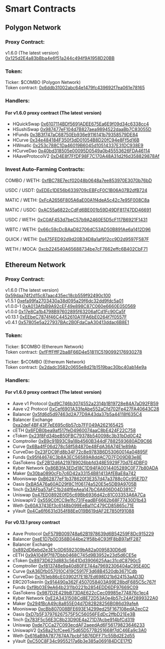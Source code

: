 # Smart Contracts

## Polygon Network

### Proxy Contract:&#x20;

v1.6.0 (The latest version) [0x125d2E4a83bBba4e6f51a244c494f9A1958D20BB](https://polygonscan.com/address/0x125d2e4a83bbba4e6f51a244c494f9a1958d20bb)

### Token:

Ticker: $COMBO (Polygon Network)\
Token contract: [0x6ddb31002abc64e1479fc439692f7ea061e78165](https://polygonscan.com/token/0x6ddb31002abc64e1479fc439692f7ea061e78165)

### Handlers:

#### For v1.6.0 proxy contract (The latest version)

* HQuickSwap [0x6107114BDf5691ADEE675Ea6E9f09d34c6338cc4](https://polygonscan.com/address/0x6107114BDf5691ADEE675Ea6E9f09d34c6338cc4)
* HSushiSwap [0x987477eF104d7B827aea9894522daaBb7C83055D](https://polygonscan.com/address/0x987477eF104d7B827aea9894522daaBb7C83055D)
* HFunds [0x3B3f747aC68750Eb936e9116141b79358579DE84](https://polygonscan.com/address/0x3B3f747aC68750Eb936e9116141b79358579DE84)
* HCurve [0x34e484184F350f3dD01054B8D20fC94e8Ff5d16B](https://polygonscan.com/address/0x34e484184F350f3dD01054B8D20fC94e8Ff5d16B)
* HWmatic [0x253c788C1Da46019B6045d10514337E31DC938E9](https://polygonscan.com/address/0x253c788C1Da46019B6045d10514337E31DC938E9)
* HCurveDao [0x40bd318505e00095D0549a0b45553626FDA46114](https://polygonscan.com/address/0x40bd318505e00095D0549a0b45553626FDA46114)
* HAaveProtocolV2 [0xD4E8f7FfDF98F7C170A48A31d2f6d358829878Af](https://polygonscan.com/address/0xD4E8f7FfDF98F7C170A48A31d2f6d358829878Af)

### Invest Auto-Farming Contracts:

COMBO / WETH: [0xfBC78E7ecf02048b0648a7ee853970E3070b76bD](https://polygonscan.com/address/0xfBC78E7ecf02048b0648a7ee853970E3070b76bD)

USDC / USDT: [0xEDEc1DE56b6339709cEBFcF0C1B06A07B2dfB724](https://polygonscan.com/address/0xEDEc1DE56b6339709cEBFcF0C1B06A07B2dfB724)

MATIC / WETH: [0xFcA2656F805A6aE00A1f4deA5c42c7e95F008C8a](https://polygonscan.com/address/0xFcA2656F805A6aE00A1f4deA5c42c7e95F008C8a)

MATIC / USDC: [0xAC55a6822cCdFd6BE001b59D49DF81747DD46691](https://polygonscan.com/address/0xAC55a6822cCdFd6BE001b59D49DF81747DD46691)

USDC / WETH: [0xC0AF453d7beC57b9A2460E5D5cF117B6921F1431](https://polygonscan.com/address/0xC0AF453d7beC57b9A2460E5D5cF117B6921F1431)

WBTC / WETH: [0x66c59cDcBAaD82706dC53AD50B891Ae6a1412D96](https://polygonscan.com/address/0x66c59cDcBAaD82706dC53AD50B891Ae6a1412D96)

QUICK / WETH: [0x475FED92d9d20B34D8a1af912cc9D2d9597F587F](https://polygonscan.com/address/0x475FED92d9d20B34D8a1af912cc9D2d9597F587F)

WETH / MOCA: [0xcb224540A65688734be7cF7662effc6B402CbF71](https://polygonscan.com/address/0xcb224540A65688734be7cF7662effc6B402CbF71)



## Ethereum Network

### Proxy Contract:

v1.6.0 (The latest version) [0x59daa74f2d15c87aac435ec18cb559f92490c100](https://etherscan.io/address/0x59daa74f2d15c87aac435ec18cb559f92490c100)\
v1.5.1 [0xefa99fa2703430a38d095a29f6dc32dd9fdc5a01](https://etherscan.io/address/0xefa99fa2703430a38d095a29f6dc32dd9fdc5a01)\
v1.0.0-1 [0xA013AfbB9A92cEF49e898C87C060e6660E050569](https://etherscan.io/address/0xA013AfbB9A92cEF49e898C87C060e6660E050569)\
v1.0.0 [0x17e8Ca1b4798B97602895f63206afCd1Fc90Ca5f](https://etherscan.io/address/0x17e8Ca1b4798B97602895f63206afCd1Fc90Ca5f)\
v0.13.1 [0xEEbeC7874f46C4452610A11FA6bE0264f7f0557F](https://etherscan.io/address/0xeebec7874f46c4452610a11fa6be0264f7f0557f) \
v0.4.1 [0x57805e5a227937BAc2B0FdaCaA30413ddac6B8E1](https://etherscan.io/address/0x57805e5a227937bac2b0fdacaa30413ddac6b8e1)

### Token:

Ticker: $COMBO (Ethereum Network)\
Token contract: [0xfFffFffF2ba8F66D4e51811C5190992176930278](https://etherscan.io/token/0xfFffFffF2ba8F66D4e51811C5190992176930278)

Ticker: $rCOMBO (Ethereum Network)\
Token contract: [0x2dadc3582c0655e8d21b1519bac30bc40ab14e9a](https://etherscan.io/token/0x2dadc3582c0655e8d21b1519bac30bc40ab14e9a#balances)

### Handlers:

#### For v1.6.0 proxy contract (The latest version)

* Aave v1 Protocol [0xd9C746b3074552a2314b1B19728e84A7aD92FB59](https://etherscan.io/address/0xd9C746b3074552a2314b1B19728e84A7aD92FB59)
* Aave v2 Protocol [0xCef6901A33feAbe552aCfd702Fe427FA40643C28](https://etherscan.io/address/0xCef6901A33feAbe552aCfd702Fe427FA40643C28)
* Balancer [0x5fd6d5d97463d2A77D9A43da37b5a44118f635C4](https://etherscan.io/address/0x5fd6d5d97463d2A77D9A43da37b5a44118f635C4)
* Balancer Exchange [0xa2deF4BF43F7eE695c6b57cb7FF049A262165425](https://etherscan.io/address/0xa2deF4BF43F7eE695c6b57cb7FF049A262165425)
* cETH [0x6FDB0bea9af517feD4960074aaC8bE424F22C758](https://etherscan.io/address/0x6FDB0bea9af517feD4960074aaC8bE424F22C758)
* cToken [0x23f8Fd34beB50FBC79378b540098c3b31bDd0C42](https://etherscan.io/address/0x23f8Fd34beB50FBC79378b540098c3b31bDd0C42)
* Comptroller [0xB9c91B93C9a18b4560B344dF7882593680AD9C66](https://etherscan.io/address/0xB9c91B93C9a18b4560B344dF7882593680AD9C66)
* Curve [0x6Ba4fF06d278c58f584870e48FdA36A74E1e89Ab](https://etherscan.io/address/0x6Ba4fF06d278c58f584870e48FdA36A74E1e89Ab)
* CurveDao [0x23FDC9Fd8b34F72c8e9783B6D53060014a04895F](https://etherscan.io/address/0x23FDC9Fd8b34F72c8e9783B6D53060014a04895F)
* Funds [0x95f44674C3b8A3EC56589A8ddAC7D7FD09DB3e8E](https://etherscan.io/address/0x95f44674C3b8A3EC56589A8ddAC7D7FD09DB3e8E)
* GasTokens [0xF2B12d6A219789026bbfd348E5929F70d7E4DBF0](https://etherscan.io/address/0xF2B12d6A219789026bbfd348E5929F70d7E4DBF0)
* Kyber Network [0x86B3fA3EDd18C1D94FA0014405289C0F77b80ADA](https://etherscan.io/address/0x86B3fA3EDd18C1D94FA0014405289C0F77b80ADA)
* Maker [0x30ba0890cFb7c6D42a33154B81413AfEBaE8a742](https://etherscan.io/address/0x30ba0890cFb7c6D42a33154B81413AfEBaE8a742)
* Mooniswap [0xB62877eF1b378620f3E357d47a3788c0Cc95E7D7](https://etherscan.io/address/0xB62877eF1b378620f3E357d47a3788c0Cc95E7D7)
* Oasis [0xBA5A76a60AD29f8C1f06174a520E5e5DB9A9705B](https://etherscan.io/address/0xBA5A76a60AD29f8C1f06174a520E5e5DB9A9705B)
* 1inch [0x3AFba57aFC1b2d4f6eAea147bC6A606D04D381C7](https://etherscan.io/address/0x3AFba57aFC1b2d4f6eAea147bC6A606D04D381C7)
* Uniswap [0x47ED0892E0fD5c69Bb6936d42c81C03353A6A7Ca](https://etherscan.io/address/0x47ED0892E0fD5c69Bb6936d42c81C03353A6A7Ca)
* UniswapV2 [0x559C0fCC9e1fc731FeadBF6662b68F77430D1b43](https://etherscan.io/address/0x559C0fCC9e1fc731FeadBF6662b68F77430D1b43)
* Weth [0x60A3743Ef3c6148b099EeBa11C479CD85865c71E](https://etherscan.io/address/0x60A3743Ef3c6148b099EeBa11C479CD85865c71E)
* yVault [0x4Ca6f6631d354f88Ee019B619dAF2E7850f91088](https://etherscan.io/address/0x4Ca6f6631d354f88Ee019B619dAF2E7850f91088)

#### For v0.13.1 proxy contract

* Aave Protocol [0xF579B009748a62B1978639d6B54259F8Dc915229](https://etherscan.io/address/0xF579B009748a62B1978639d6B54259F8Dc915229)&#x20;
* Balancer [0xeE1D7b0D358B044be21f58b4C93fF8bB97afF287](https://etherscan.io/address/0xeE1D7b0D358B044be21f58b4C93fF8bB97afF287)
* Balancer Exchange [0x892dD6ebd2e3E1c0D6592309bA82a0095830D6d6](https://etherscan.io/address/0x892dD6ebd2e3E1c0D6592309bA82a0095830D6d6)
* cETH [0x9A1049f7f87Dbb0468C745d9B3952e23d5d6CE5e](https://etherscan.io/address/0x9A1049f7f87Dbb0468C745d9B3952e23d5d6CE5e)&#x20;
* cToken [0x8973D623d883c5641Dd3906625Aac31cdC8790c5](https://etherscan.io/address/0x8973D623d883c5641Dd3906625Aac31cdC8790c5)&#x20;
* Comptroller [0xf813748e9a40d80FE744a79692306404aC95E40C](https://etherscan.io/address/0xf813748e9a40d80FE744a79692306404aC95E40C)&#x20;
* Curve [0xA36Dfb057010C419C5917F3d68B4520db3671Cdb](https://etherscan.io/address/0xA36Dfb057010C419C5917F3d68B4520db3671Cdb)&#x20;
* CurveDao [0x761eb86cE03902f7E1B7Ed698D21b624153aAD3D](https://etherscan.io/address/0x761eb86cE03902f7E1B7Ed698D21b624153aAD3D)
* ERC20TokenIn [0x914490a362F4507058403A99E28bdF685C5c767f](https://etherscan.io/address/0x914490a362F4507058403A99E28bdF685C5c767f)
* Funds [0xf9b03E9eA64b2311b0221b2854EDD6DF97669C09](https://etherscan.io/address/0xf9b03E9eA64b2311b0221b2854EDD6DF97669C09)
* GasTokens [0x987D2E429bB73DAE622cCec09985e774876c1ec4](https://etherscan.io/address/0x987D2E429bB73DAE622cCec09985e774876c1ec4)
* Kyber Network [0xE2A3431508Cd8E72D53A0e4b57c24Af2899322A0](https://etherscan.io/address/0xE2A3431508Cd8E72D53A0e4b57c24Af2899322A0)
* Maker [0x294fBcA49c8a855E04d7D82B28256B086d39afeA](https://etherscan.io/address/0x294fBcA49c8a855E04d7D82B28256B086d39afeA)
* Mooniswap [0xcBb807008BFE693E14299ed25F167108edA2ecC2](https://etherscan.io/address/0xcBb807008BFE693E14299ed25F167108edA2ecC2)
* Oasis [0xD7b5F37976267575F5C56056FEdDc2ffbD21Ee3B](https://etherscan.io/address/0xD7b5F37976267575F5C56056FEdDc2ffbD21Ee3B)&#x20;
* 1inch [0x783F5c56E3C8b23D90E4a271D7Acbe914bfCd319](https://etherscan.io/address/0x783F5c56E3C8b23D90E4a271D7Acbe914bfCd319)&#x20;
* Uniswap [0xde7CCa27C093ecdAF2aeedAd6F56179823646233](https://etherscan.io/address/0xde7CCa27C093ecdAF2aeedAd6F56179823646233)&#x20;
* UniswapV2 [0x58a21cfCee675d65D577B251668f7dC46Ea9c3A0](https://etherscan.io/address/0x58a21cfCee675d65D577B251668f7dC46Ea9c3A0)&#x20;
* Weth [0x616aB9A7877674A7bcbF5B76DFF71c55Bd2E2d55](https://etherscan.io/address/0x616aB9A7877674A7bcbF5B76DFF71c55Bd2E2d55)&#x20;
* yVault [0xC50C8F34c9955217a6b3e385a069184DCE17fD](https://etherscan.io/address/0xC50C8F34c9955217a6b3e385a069184DCE17fD2A)

